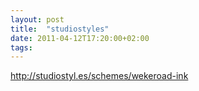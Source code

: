 ```yaml
---
layout: post
title:  "studiostyles"
date: 2011-04-12T17:20:00+02:00
tags: 
---
```


<div dir="ltr" style="text-align: left;" trbidi="on">
<a href="http://studiostyl.es/schemes/wekeroad-ink">http://studiostyl.es/schemes/wekeroad-ink</a>
</div>
<div style="clear: both;"></div>